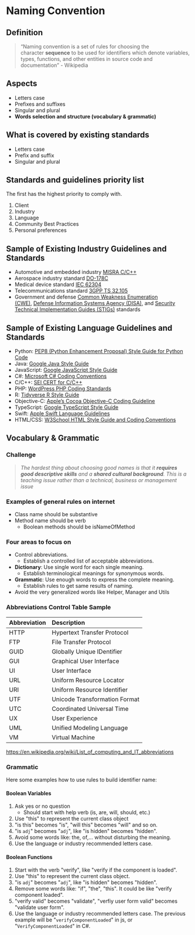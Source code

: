 # Naming Convention

## Definition

>“Naming convention is a set of rules for choosing the character **sequence** to be used for identifiers which denote variables, types, functions, and other entities in source code and documentation” - Wikipedia

## Aspects

- Letters case
- Prefixes and suffixes
- Singular and plural
- **Words selection and structure (vocabulary & grammatic)**

## What is covered by existing standards

- Letters case
- Prefix and suffix
- Singular and plural

## Standards and guidelines priority list

The first has the highest priority to comply with.
1. Client
2. Industry
3. Language
4. Community Best Practices
5. Personal preferences

## Sample of Existing Industry Guidelines and Standards

- Automotive and embedded industry [MISRA C/C++](https://misra.org.uk/)   
- Aerospace industry standard [DO-178C](https://www.do178.org/)   
- Medical device standard [IEC 62304](https://en.wikipedia.org/wiki/IEC_62304)   
- Telecommunications standard [3GPP TS 32.105](https://portal.3gpp.org/desktopmodules/Specifications/SpecificationDetails.aspx?specificationId=1842)  
- Government and defense [Common Weakness Enumeration (CWE)](https://cwe.mitre.org/), [Defense Information Systems Agency (DISA),](https://www.disa.mil/) and [Security Technical Implementation Guides (STIGs)](https://public.cyber.mil/stigs/) standards

## Sample of Existing Language Guidelines and Standards

- Python: [PEP8 (Python Enhancement Proposal) Style Guide for Python Code](https://peps.python.org/pep-0008/)  
- Java: [Google Java Style Guide](https://google.github.io/styleguide/javaguide.html)  
- JavaScript: [Google JavaScript Style Guide](https://google.github.io/styleguide/jsguide.html)  
- C#: [Microsoft C# Coding Conventions](https://docs.microsoft.com/en-us/dotnet/csharp/fundamentals/coding-style/coding-conventions)   
- C/C++: [SEI CERT for C/C++](https://wiki.sei.cmu.edu/confluence/display/seccode/SEI+CERT+Coding+Standards)  
- PHP: [WordPress PHP Coding Standards](https://developer.wordpress.org/coding-standards/wordpress-coding-standards/php/)  
- R: [Tidyverse R Style Guide](https://style.tidyverse.org/)  
- Objective-C: [Apple’s Cocoa Objective-C Coding Guideline](https://developer.apple.com/library/archive/documentation/Cocoa/Conceptual/CodingGuidelines/CodingGuidelines.html)  
- TypeScript: [Google TypeScript Style Guide](https://google.github.io/styleguide/tsguide.html)  
- Swift: [Apple Swift Language Guidelines](https://docs.swift.org/swift-book/LanguageGuide/TheBasics.html)  
- HTML/CSS: [W3School HTML Style Guide and Coding Conventions](https://www.w3schools.com/html/html5_syntax.asp)


## Vocabulary & Grammatic

### Challenge

>_The hardest thing about choosing good names is that it_ **_requires good descriptive skills_** _and a_ **_shared cultural background_**_. This is a teaching issue rather than a technical, business or management issue_

### Examples of general rules on internet

- Class name should be substantive
- Method name should be verb
	- Boolean methods should be isNameOfMethod

### Four areas to focus on

- Control abbreviations.
	- Establish a controlled list of acceptable abbreviations.
- **Dictionary**: Use single word for each single meaning.
	- Establish terminological meanings for synonymous words.
- **Grammatic**: Use enough words to express the complete meaning.
	- Establish rules to get same results of naming.
- Avoid the very generalized words like Helper, Manager and Utils

### Abbreviations Control Table Sample

| Abbreviation | Description |
| :---- | :---- |
| HTTP | Hypertext Transfer Protocol |
| FTP | File Transfer Protocol |
| GUID | Globally Unique IDentifier |
| GUI | Graphical User Interface |
| UI | User Interface |
| URL | Uniform Resource Locator |
| URI | Uniform Resource Identifier |
| UTF | Unicode Transformation Format |
| UTC | Coordinated Universal Time |
| UX | User Experience |
| UML | Unified Modeling Language |
| VM | Virtual Machine |
https://en.wikipedia.org/wiki/List_of_computing_and_IT_abbreviations

### Grammatic

Here some examples how to use rules to build identifier name:

#### Boolean Variables

1. Ask yes or no question
	- Should start with help verb (is, are, will, should, etc.)
2. Use "this" to represent the current class object
3. "is this" becomes "is", "will this" becomes "will" and so on.
4. "is `adj`" becomes "`adj`", like "is hidden" becomes "hidden".
5. Avoid some words like: the, of,... without disturbing the meaning.
6. Use the language or industry recommended letters case.

#### Boolean Functions

1. Start with the verb "verify", like "verify if the component is loaded".
2. Use "this" to represent the current class object.
3. "is `adj`" becomes "`adj`", like "is hidden" becomes "hidden".
4. Remove some words like: "if", "the", "this". It could be like "verify component loaded".
5.  "verify valid" becomes "validate", "verfiy user form valid" becomes "validate user form".
6. Use the language or industry recommended letters case. The previous example will be "`verifyComponentLoaded`" in js, or "`VerifyComponentLoaded`" in C#.

